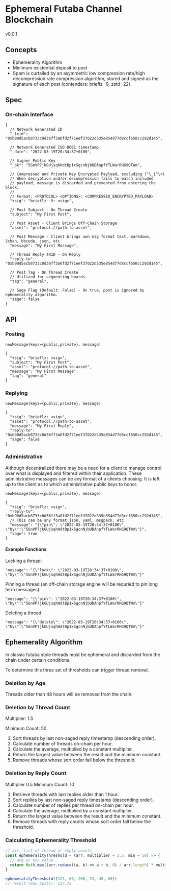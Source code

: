 # Ephemeral Futaba Channel Blockchain

v0.0.1

## Concepts

- Ephemerality Algorithm
- Minimum existential deposit to post
- Spam is curtailed by an asymmetric low compression rate/high decompression rate compression algorithm, stored and signed
  as the signature of each post (contenders: brieflz -9, zstd -22).

## Spec

### On-chain Interface

```json5
{
  // Network Generated ID
  "_txid": "0xb90d5acb8733c0d36ff3a0fd2f71eef37022d335e854d77d8ccf650cc292d145",
  
  // Network Generated ISO 8601 timestamp
  "_date": "2022-03-19T20:34:37+0100",
  
  // Signer Public Key
  "_pk": "5GnVP7jkGUjsqhHdtBp1xSgcnNjbUDAnpfYTLWarRHG9QTWm",
  
  // Compressed and Private Key Encrypted Payload, excluding (^\_|^\+)
  // When decryption and/or decompression fails to match included
  // payload, message is discarded and prevented from entering the block.
  // 
  // Format: <PROTOCOL> <OPTIONS>: <COMPRESSED_ENCRYPTED_PAYLOAD>
  "+sig": "brieflz -9: <sig>",
  
  // Post Subject - On Thread Create
  "subject": "My First Post",
  
  // Post Asset - Client Brings Off-Chain Storage
  "asset": "protocol://path-to-asset",
  
  // Post Message - Client brings own msg format text, markdown, 2chan, bbcode, json, etc
  "message": "My First Message",
  
  // Thread Reply TXID - On Reply
  "reply-to": "0xb90d5acb8733c0d36ff3a0fd2f71eef37022d335e854d77d8ccf650cc292d145",
  
  // Post Tag - On Thread Create
  // Utilized for segmenting boards.
  "tag": "general",
  
  // Sage Flag (Default: False) - On true, post is ignored by ephemerality algorithm. 
  "sage": false
}
```

## API

### Posting

`newMessage(keys={public,private}, message)`

```json5
{
  "+sig": "brieflz: <sig>",
  "subject": "My First Post",
  "asset": "protocol://path-to-asset",
  "message": "My First Message",
  "tag": "general"
}
```

### Replying

`newMessage(keys={public,private}, message)`

```json5
{
  "+sig": "brieflz: <sig>",
  "asset": "protocol://path-to-asset",
  "message": "My First Reply",
  "reply-to": "0xb90d5acb8733c0d36ff3a0fd2f71eef37022d335e854d77d8ccf650cc292d145",
  "sage": false
}
```

### Administrative

Although decentralized there may be a need for a client to manage control over what is displayed and filtered within
their application. These administrative messages can be any format of a clients choosing. It is left up to the client as
to which administrative public keys to honor.

`newMessage(keys={public,private}, message)`

```json5
{
  "+sig": "brieflz: <sig>",
  "reply-to": "0xb90d5acb8733c0d36ff3a0fd2f71eef37022d335e854d77d8ccf650cc292d145",
  // This can be any format json, yaml, msgpack, etc.
  "message": "{\"pin\": \"2022-03-19T20:34:37+0100\", \"by\":\"5GnVP7jkGUjsqhHdtBp1xSgcnNjbUDAnpfYTLWarRHG9QTWm\"}",
  "sage": true
}
```

#### Example Functions

Locking a thread:

```json5
"message": "{\"lock\": \"2022-03-19T20:34:37+0100\", \"by\":\"5GnVP7jkGUjsqhHdtBp1xSgcnNjbUDAnpfYTLWarRHG9QTWm\"}"
```

Pinning a thread (an off-chain storage engine will be requried to pin long term messages):

```json5
"message": "{\"pin\": \"2022-03-19T20:34:37+0100\", \"by\":\"5GnVP7jkGUjsqhHdtBp1xSgcnNjbUDAnpfYTLWarRHG9QTWm\"}"
```

Deleting a thread:

```json5
"message": "{\"delete\": \"2022-03-19T20:34:37+0100\", \"by\":\"5GnVP7jkGUjsqhHdtBp1xSgcnNjbUDAnpfYTLWarRHG9QTWm\"}"
```

## Ephemerality Algorithm

In classic futaba style threads must be ephemeral and discarded from the chain under certain conditions.

To determine this three set of thresholds can trigger thread removal.

### Deletion by Age

Threads older than 48 hours will be removed from the chain.

### Deletion by Thread Count

Multiplier: 1.5

Minimum Count: 50

1. Sort threads by last non-saged reply timestamp (descending order).
2. Calculate number of threads on-chain per hour.
3. Calculate the average, multiplied by a constant multiplier.
4. Return the largest value between the result and the minimum constant.
5. Remove threads whose sort order fall below the threshold.

### Deletion by Reply Count

Multiplier 0.5
Minimum Count: 10

1. Retrieve threads with last replies older than 1 hour.
2. Sort replies by last non-saged reply timestamp (descending order).
3. Calculate number of replies per thread on-chain per hour.
4. Calculate the average, multiplied by a constant multiplier.
5. Return the largest value between the result and the minimum constant.
6. Remove threads with reply counts whose sort order fall below the threshold.

### Calculating Ephemerality Threshold

```javascript
// arr: list of thread or reply counts
const ephemeralityThreshold = (arr, multiplier = 1.5, min = 50) => {
  // avg w/ min value
  return Math.max((arr.reduce((a, b) => a + b, 0) / arr.length) * multiplier, min);
}

ephemeralityThreshold([123, 60, 200, 23, 45, 60])
// result (max posts): 127.75

```
